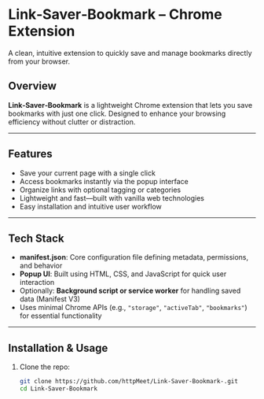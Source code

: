 # Link‑Saver‑Bookmark – Chrome Extension

A clean, intuitive extension to quickly save and manage bookmarks directly from your browser.

## Overview

**Link‑Saver‑Bookmark** is a lightweight Chrome extension that lets you save bookmarks with just one click. Designed to enhance your browsing efficiency without clutter or distraction.

---

## Features

- Save your current page with a single click  
- Access bookmarks instantly via the popup interface  
- Organize links with optional tagging or categories
- Lightweight and fast—built with vanilla web technologies  
- Easy installation and intuitive user workflow

---

## Tech Stack

- **manifest.json**: Core configuration file defining metadata, permissions, and behavior
- **Popup UI**: Built using HTML, CSS, and JavaScript for quick user interaction  
- Optionally: **Background script or service worker** for handling saved data (Manifest V3) 
- Uses minimal Chrome APIs (e.g., `"storage"`, `"activeTab"`, `"bookmarks"`) for essential functionality

---

## Installation & Usage

1. Clone the repo:
   ```bash
   git clone https://github.com/httpMeet/Link-Saver-Bookmark-.git
   cd Link‑Saver‑Bookmark
